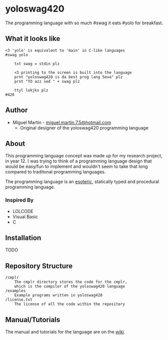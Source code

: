 # yoloswag420

The programming language with so much #swag it eats #yolo for breakfast.

## What it looks like

	<3 'yolo' is equivalent to 'main' in C-like languages
	#swag yolo
		
		txt swag = stdin plz
		
		<3 printing to the screen is built into the language
		prnt "yoloswag420 is da best prog lang 5eva" plz
		prnt "YO azz sed " + swag plz
		
		ttyl lokjks plz
	#420

## Author

- Miguel Martin - [miguel.martin.7.5@hotmail.com](mailto:miguel.martin7.5@hotmail.com)
	- Original designer of the yoloswag420 programming language

## About

This programming language concept was made up for my research project, in year 12. I was trying to think of a programming language design that would be easy/fun to implement and wouldn't seem to take that long compared to traditonal programming languages.

The programming language is an [esoteric](http://en.wikipedia.org/wiki/Esoteric_programming_language), statically typed and procedural programming language.

### Inspired By

- LOLCODE
- Visual Basic
- C

## Installation

TODO


## Repository Structure

	/cmplr
		The cmplr directory stores the code for the cmplr, 
		which is the compiler of the yoloswag420 language
	/examples
		Example programs written in yoloswag420
	/license.txt
		The license of all the code within the repository

## Manual/Tutorials
The manual and tutorials for the language are on the [wiki].

[wiki]: https://github.com/miguelishawt/yoloswag/wiki